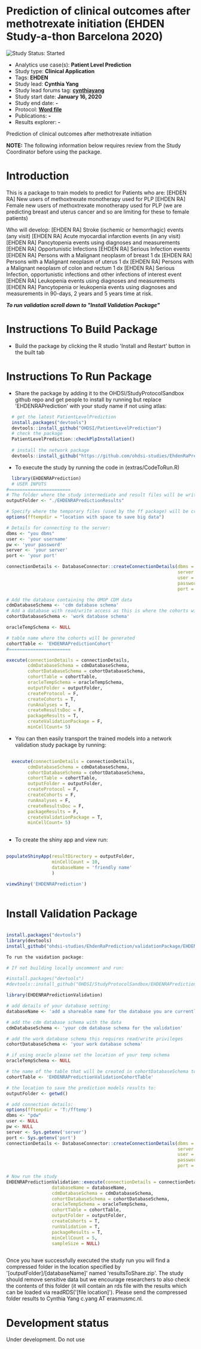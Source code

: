 Prediction of clinical outcomes after methotrexate initiation (EHDEN Study-a-thon Barcelona 2020)
=================================================================================================

<img src="https://img.shields.io/badge/Study%20Status-Started-blue.svg" alt="Study Status: Started">

- Analytics use case(s): **Patient Level Prediction**
- Study type: **Clinical Application**
- Tags: **EHDEN**
- Study lead: **Cynthia Yang**
- Study lead forums tag: **[cynthiayang](https://forums.ohdsi.org/u/cynthiayang)**
- Study start date: **January 16, 2020**
- Study end date: **-**
- Protocol: [**Word file**](https://github.com/ohdsi-studies/EhdenRaPrediction/blob/master/documents/RA_PLP_protocol_27012020.docx)
- Publications: **-**
- Results explorer: **-**

Prediction of clinical outcomes after methotrexate initiation

**NOTE:** The following information below requires review from the Study Coordinator before using the package.

Introduction
===================

This is a package to train models to predict for
Patients who are:
[EHDEN RA] New users of methoxtrexate monotherapy used for PLP
[EHDEN RA] Female new users of methoxtrexate monotherapy used for PLP (we are predicting breast and uterus cancer and so are limiting for these to female patients)

Who will develop:
[EHDEN RA] Stroke (ischemic or hemorrhagic) events (any visit)
[EHDEN RA] Acute myocardial infarction events (in any visit)
[EHDEN RA] Pancytopenia events using diagnoses and measurements
[EHDEN RA] Opportunistic Infections
[EHDEN RA] Serious Infection  events
[EHDEN RA] Persons with a Malignant neoplasm of breast 1 dx
[EHDEN RA] Persons with a Malignant neoplasm of uterus 1 dx
[EHDEN RA] Persons with a Malignant neoplasm of colon and rectum 1 dx
[EHDEN RA] Serious Infection, opportunistic infections and other infections of interest event
[EHDEN RA] Leukopenia events using diagnoses and measurements
[EHDEN RA] Pancytopenia or leukopenia events using diagnoses and measurements
in 90-days, 2 years and 5 years time at risk.

***To run validation scroll down to "Install Validation Package"*** 

Instructions To Build Package
===================

- Build the package by clicking the R studio 'Install and Restart' button in the built tab 

Instructions To Run Package
===================

- Share the package by adding it to the OHDSI/StudyProtocolSandbox github repo and get people to install by running but replace 'EHDENRAPrediction' with your study name if not using atlas:
```r
  # get the latest PatientLevelPrediction
  install.packages("devtools")
  devtools::install_github("OHDSI/PatientLevelPrediction")
  # check the package
  PatientLevelPrediction::checkPlpInstallation()
  
  # install the network package
  devtools::install_github("https://github.com/ohdsi-studies/EhdenRaPrediction")
```

- To execute the study by running the code in (extras/CodeToRun.R)
```r
  library(EHDENRAPrediction)
  # USER INPUTS
#=======================
# The folder where the study intermediate and result files will be written:
outputFolder <- "./EHDENRAPredictionResults"

# Specify where the temporary files (used by the ff package) will be created:
options(fftempdir = "location with space to save big data")

# Details for connecting to the server:
dbms <- "you dbms"
user <- 'your username'
pw <- 'your password'
server <- 'your server'
port <- 'your port'

connectionDetails <- DatabaseConnector::createConnectionDetails(dbms = dbms,
                                                                server = server,
                                                                user = user,
                                                                password = pw,
                                                                port = port)

# Add the database containing the OMOP CDM data
cdmDatabaseSchema <- 'cdm database schema'
# Add a database with read/write access as this is where the cohorts will be generated
cohortDatabaseSchema <- 'work database schema'

oracleTempSchema <- NULL

# table name where the cohorts will be generated
cohortTable <- 'EHDENRAPredictionCohort'
#=======================

execute(connectionDetails = connectionDetails,
        cdmDatabaseSchema = cdmDatabaseSchema,
        cohortDatabaseSchema = cohortDatabaseSchema,
        cohortTable = cohortTable,
        oracleTempSchema = oracleTempSchema,
        outputFolder = outputFolder,
        createProtocol = F,
        createCohorts = T,
        runAnalyses = T,
        createResultsDoc = F,
        packageResults = T,
        createValidationPackage = F,
        minCellCount= 5)
```
- You can then easily transport the trained models into a network validation study package by running:
```r
  
  execute(connectionDetails = connectionDetails,
        cdmDatabaseSchema = cdmDatabaseSchema,
        cohortDatabaseSchema = cohortDatabaseSchema,
        cohortTable = cohortTable,
        outputFolder = outputFolder,
        createProtocol = F,
        createCohorts = F,
        runAnalyses = F,
        createResultsDoc = F,
        packageResults = F,
        createValidationPackage = T,
        minCellCount= 5)
  

```

- To create the shiny app and view run:
```r
  
populateShinyApp(resultDirectory = outputFolder,
                 minCellCount = 10, 
                 databaseName = 'friendly name'
                 ) 
        
viewShiny('EHDENRAPrediction')
  

```

Install Validation Package
=====================

```r

install.packages("devtools")
library(devtools)
install_github("ohdsi-studies/EhdenRaPrediction/validationPackage/EHDENRAPredictionValidation")

To run the vaidation package:

# If not building locally uncomment and run:

#install.packages("devtools")
#devtools::install_github("OHDSI/StudyProtocolSandbox/EHDENRAPredictionValidation")

library(EHDENRAPredictionValidation)

# add details of your database setting:
databaseName <- 'add a shareable name for the database you are currently validating on'

# add the cdm database schema with the data
cdmDatabaseSchema <- 'your cdm database schema for the validation'

# add the work database schema this requires read/write privileges 
cohortDatabaseSchema <- 'your work database schema'

# if using oracle please set the location of your temp schema
oracleTempSchema <- NULL

# the name of the table that will be created in cohortDatabaseSchema to hold the cohorts
cohortTable <- 'EHDENRAPredictionValidationCohortTable'

# the location to save the prediction models results to:
outputFolder <- getwd()

# add connection details:
options(fftempdir = 'T:/fftemp')
dbms <- "pdw"
user <- NULL
pw <- NULL
server <- Sys.getenv('server')
port <- Sys.getenv('port')
connectionDetails <- DatabaseConnector::createConnectionDetails(dbms = dbms,
                                                                server = server,
                                                                user = user,
                                                                password = pw,
                                                                port = port)

# Now run the study
EHDENRAPredictionValidation::execute(connectionDetails = connectionDetails,
                 databaseName = databaseName,
                 cdmDatabaseSchema = cdmDatabaseSchema,
                 cohortDatabaseSchema = cohortDatabaseSchema,
                 oracleTempSchema = oracleTempSchema,
                 cohortTable = cohortTable,
                 outputFolder = outputFolder,
                 createCohorts = T,
                 runValidation = T,
                 packageResults = T,
                 minCellCount = 5,
                 sampleSize = NULL)
                 

```

Once you have successfully executed the study run you will find a compressed folder in the location specified by '[outputFolder]/[databaseName]' named 'resultsToShare.zip'. The study should remove sensitive data but we encourage researchers to also check the contents of this folder (it will contain an rds file with the results which can be loaded via readRDS('[file location]'). Please send the compressed folder results to Cynthia Yang c.yang AT erasmusmc.nl.

# Development status
Under development. Do not use
